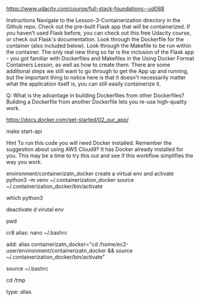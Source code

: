 https://www.udacity.com/course/full-stack-foundations--ud088

Instructions
Navigate to the Lesson-3-Containerization directory in the Github repo.
Check out the pre-built Flask app that will be containerized. If you haven't used Flask before, you can check out this free Udacity course, or check out Flask's documentation.
Look through the Dockerfile for the container (also included below).
Look through the Makefile to be run within the container.
The only real new thing so far is the inclusion of the Flask app - you got familiar with Dockerfiles and Makefiles in the Using Docker Format Containers Lesson, as well as how to create them. There are some additional steps we still want to go through to get the App up and running, but the important thing to notice here is that it doesn't necessarily matter what the application itself is, you can still easily containerize it.

Q: What is the advantage in building Dockerfiles from other Dockerfiles?
Building a Dockerfile from another Dockerfile lets you re-use high-quality work.

https://docs.docker.com/get-started/02_our_app/

<!-- /Desktop/local_env/Containerization$  -->
<!-- start -->
make start-api

Hint
To run this code you will need Docker installed. Remember the suggestion about using AWS Cloud9? It has Docker already installed for you. This may be a time to try this out and see if this workflow simplifies the way you work.

environment/containerizatn_docker
create a virtual env and activate
python3 -m  venv ~/.containerization_docker 
source ~/.containerization_docker/bin/activate

which python3

deactivate d virutal env

pwd

cr8 alias:
nano ~/.bashrc

add:
alias containerizatn_docker="cd /home/ec2-user/environment/containerizatn_docker && source ~/.containerization_docker/bin/activate"

source ~/.bashrc

cd /tmp

type:
alias